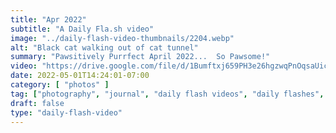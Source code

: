 ```yaml
---
title: "Apr 2022"
subtitle: "A Daily Fla.sh video"
image: "../daily-flash-video-thumbnails/2204.webp"
alt: "Black cat walking out of cat tunnel"
summary: "Pawsitively Purrfect April 2022...  So Pawsome!"
video: "https://drive.google.com/file/d/1Bumftxj659PH3e26hgzwqPnOqsaUic1S/preview"
date: 2022-05-01T14:24:01-07:00
category: [ "photos" ]
tag: ["photography", "journal", "daily flash videos", "daily flashes", "videos" ]
draft: false
type: "daily-flash-video"
---
```

